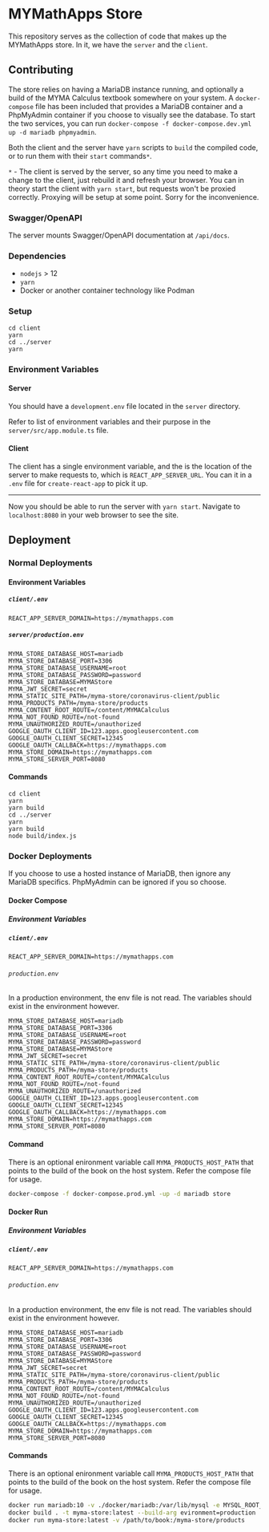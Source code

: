 # MYMathApps Store

This repository serves as the collection of code that makes up the MYMathApps
store. In it, we have the `server` and the `client`.

## Contributing

The store relies on having a MariaDB instance running, and optionally a build
of the MYMA Calculus textbook somewhere on your system. A `docker-compose` file
has been included that provides a MariaDB container and a PhpMyAdmin container
if you choose to visually see the database. To start the two services, you can
run `docker-compose -f docker-compose.dev.yml up -d mariadb phpmyadmin`.

Both the client and the server have `yarn` scripts to `build` the compiled code,
or to run them with their `start` commands`*`.

`*` - The client is served by the server, so any time you need to make a change to
the client, just rebuild it and refresh your browser. You can in theory start
the client with `yarn start`, but requests won't be proxied correctly.
Proxying will be setup at some point. Sorry for the inconvenience.

### Swagger/OpenAPI

The server mounts Swagger/OpenAPI documentation at `/api/docs`.

### Dependencies

* `nodejs` > 12
* `yarn`
* Docker or another container technology like Podman

### Setup

```text
cd client
yarn
cd ../server
yarn
```

### Environment Variables

#### Server

You should have a `development.env` file located in the `server` directory.

Refer to list of environment variables and their purpose in the
`server/src/app.module.ts` file.

#### Client

The client has a single environment variable, and the is the location of the
server to make requests to, which is `REACT_APP_SERVER_URL`. You can it in a
`.env` file for `create-react-app` to pick it up.

---

Now you should be able to run the server with `yarn start`. Navigate to
`localhost:8080` in your web browser to see the site.

## Deployment

### Normal Deployments

#### Environment Variables

##### `client/.env`

```text
REACT_APP_SERVER_DOMAIN=https://mymathapps.com
```

##### `server/production.env`

```text
MYMA_STORE_DATABASE_HOST=mariadb
MYMA_STORE_DATABASE_PORT=3306
MYMA_STORE_DATABASE_USERNAME=root
MYMA_STORE_DATABASE_PASSWORD=password
MYMA_STORE_DATABASE=MYMAStore
MYMA_JWT_SECRET=secret
MYMA_STATIC_SITE_PATH=/myma-store/coronavirus-client/public
MYMA_PRODUCTS_PATH=/myma-store/products
MYMA_CONTENT_ROOT_ROUTE=/content/MYMACalculus
MYMA_NOT_FOUND_ROUTE=/not-found
MYMA_UNAUTHORIZED_ROUTE=/unauthorized
GOOGLE_OAUTH_CLIENT_ID=123.apps.googleusercontent.com
GOOGLE_OAUTH_CLIENT_SECRET=12345
GOOGLE_OAUTH_CALLBACK=https://mymathapps.com
MYMA_STORE_DOMAIN=https://mymathapps.com
MYMA_STORE_SERVER_PORT=8080
```

#### Commands

```text
cd client
yarn
yarn build
cd ../server
yarn
yarn build
node build/index.js
```

### Docker Deployments

If you choose to use a hosted instance of MariaDB, then ignore any MariaDB
specifics. PhpMyAdmin can be ignored if you so choose.

#### Docker Compose

##### Environment Variables

##### `client/.env`

```text
REACT_APP_SERVER_DOMAIN=https://mymathapps.com
```

###### `production.env`

In a production environment, the env file is not read. The variables should
exist in the environment however.

```text
MYMA_STORE_DATABASE_HOST=mariadb
MYMA_STORE_DATABASE_PORT=3306
MYMA_STORE_DATABASE_USERNAME=root
MYMA_STORE_DATABASE_PASSWORD=password
MYMA_STORE_DATABASE=MYMAStore
MYMA_JWT_SECRET=secret
MYMA_STATIC_SITE_PATH=/myma-store/coronavirus-client/public
MYMA_PRODUCTS_PATH=/myma-store/products
MYMA_CONTENT_ROOT_ROUTE=/content/MYMACalculus
MYMA_NOT_FOUND_ROUTE=/not-found
MYMA_UNAUTHORIZED_ROUTE=/unauthorized
GOOGLE_OAUTH_CLIENT_ID=123.apps.googleusercontent.com
GOOGLE_OAUTH_CLIENT_SECRET=12345
GOOGLE_OAUTH_CALLBACK=https://mymathapps.com
MYMA_STORE_DOMAIN=https://mymathapps.com
MYMA_STORE_SERVER_PORT=8080
```

#### Command

There is an optional enironment variable call `MYMA_PRODUCTS_HOST_PATH` that
points to the build of the book on the host system. Refer the compose file
for usage.

```sh
docker-compose -f docker-compose.prod.yml -up -d mariadb store
```

#### Docker Run

##### Environment Variables

##### `client/.env`

```text
REACT_APP_SERVER_DOMAIN=https://mymathapps.com
```

###### `production.env`

In a production environment, the env file is not read. The variables should
exist in the environment however.

```text
MYMA_STORE_DATABASE_HOST=mariadb
MYMA_STORE_DATABASE_PORT=3306
MYMA_STORE_DATABASE_USERNAME=root
MYMA_STORE_DATABASE_PASSWORD=password
MYMA_STORE_DATABASE=MYMAStore
MYMA_JWT_SECRET=secret
MYMA_STATIC_SITE_PATH=/myma-store/coronavirus-client/public
MYMA_PRODUCTS_PATH=/myma-store/products
MYMA_CONTENT_ROOT_ROUTE=/content/MYMACalculus
MYMA_NOT_FOUND_ROUTE=/not-found
MYMA_UNAUTHORIZED_ROUTE=/unauthorized
GOOGLE_OAUTH_CLIENT_ID=123.apps.googleusercontent.com
GOOGLE_OAUTH_CLIENT_SECRET=12345
GOOGLE_OAUTH_CALLBACK=https://mymathapps.com
MYMA_STORE_DOMAIN=https://mymathapps.com
MYMA_STORE_SERVER_PORT=8080
```

#### Commands

There is an optional enironment variable call `MYMA_PRODUCTS_HOST_PATH` that
points to the build of the book on the host system. Refer the compose file
for usage.

```sh
docker run mariadb:10 -v ./docker/mariadb:/var/lib/mysql -e MYSQL_ROOT_PASSWORD=password -e MYSQL_DATABASE=MYMAStore
docker build . -t myma-store:latest --build-arg evironment=production
docker run myma-store:latest -v /path/to/book:/myma-store/products
```
